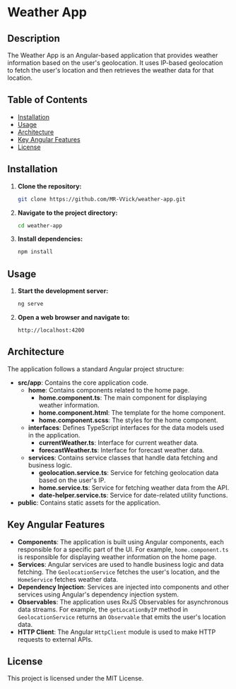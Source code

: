 # Weather App

## Description
The Weather App is an Angular-based application that provides weather information based on the user's geolocation. It uses IP-based geolocation to fetch the user's location and then retrieves the weather data for that location.

## Table of Contents
- [Installation](#installation)
- [Usage](#usage)
- [Architecture](#architecture)
- [Key Angular Features](#key-angular-features)
- [License](#license)

## Installation
1. **Clone the repository:**
    ```bash
    git clone https://github.com/MR-VVick/weather-app.git
    ```
2. **Navigate to the project directory:**
    ```bash
    cd weather-app
    ```
3. **Install dependencies:**
    ```bash
    npm install
    ```

## Usage
1. **Start the development server:**
    ```bash
    ng serve
    ```
2. **Open a web browser and navigate to:**
    ```
    http://localhost:4200
    ```

## Architecture
The application follows a standard Angular project structure:

- **src/app**: Contains the core application code.
  - **home**: Contains components related to the home page.
    - **home.component.ts**: The main component for displaying weather information.
    - **home.component.html**: The template for the home component.
    - **home.component.scss**: The styles for the home component.
  - **interfaces**: Defines TypeScript interfaces for the data models used in the application.
    - **currentWeather.ts**: Interface for current weather data.
    - **forecastWeather.ts**: Interface for forecast weather data.
  - **services**: Contains service classes that handle data fetching and business logic.
    - **geolocation.service.ts**: Service for fetching geolocation data based on the user's IP.
    - **home.service.ts**: Service for fetching weather data from the API.
    - **date-helper.service.ts**: Service for date-related utility functions.
- **public**: Contains static assets for the application.

## Key Angular Features
- **Components**: The application is built using Angular components, each responsible for a specific part of the UI. For example, `home.component.ts` is responsible for displaying weather information on the home page.
- **Services**: Angular services are used to handle business logic and data fetching. The `GeolocationService` fetches the user's location, and the `HomeService` fetches weather data.
- **Dependency Injection**: Services are injected into components and other services using Angular's dependency injection system.
- **Observables**: The application uses RxJS Observables for asynchronous data streams. For example, the `getLocationByIP` method in `GeolocationService` returns an `Observable` that emits the user's location data.
- **HTTP Client**: The Angular `HttpClient` module is used to make HTTP requests to external APIs.

## License
This project is licensed under the MIT License.
